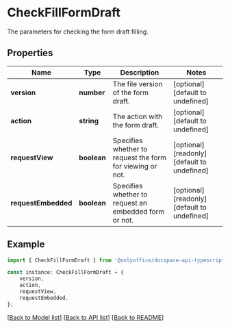# CheckFillFormDraft

The parameters for checking the form draft filling.

## Properties

Name | Type | Description | Notes
------------ | ------------- | ------------- | -------------
**version** | **number** | The file version of the form draft. | [optional] [default to undefined]
**action** | **string** | The action with the form draft. | [optional] [default to undefined]
**requestView** | **boolean** | Specifies whether to request the form for viewing or not. | [optional] [readonly] [default to undefined]
**requestEmbedded** | **boolean** | Specifies whether to request an embedded form or not. | [optional] [readonly] [default to undefined]

## Example

```typescript
import { CheckFillFormDraft } from '@onlyoffice/docspace-api-typescript';

const instance: CheckFillFormDraft = {
    version,
    action,
    requestView,
    requestEmbedded,
};
```

[[Back to Model list]](../README.md#documentation-for-models) [[Back to API list]](../README.md#documentation-for-api-endpoints) [[Back to README]](../README.md)
